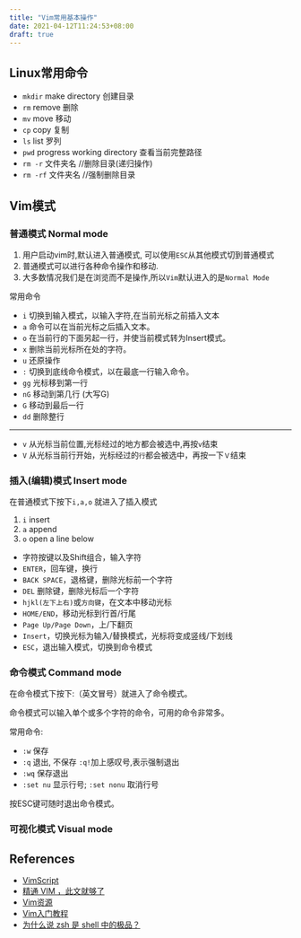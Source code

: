 ```yaml
---
title: "Vim常用基本操作"
date: 2021-04-12T11:24:53+08:00
draft: true
---
```

## Linux常用命令
- `mkdir` make directory 创建目录
- `rm` remove 删除
- `mv` move 移动
- `cp` copy 复制  
- `ls` list 罗列
- `pwd` progress working directory 查看当前完整路径
- `rm -r` 文件夹名  //删除目录(递归操作)
- `rm -rf` 文件夹名  //强制删除目录

## Vim模式

### 普通模式 Normal mode
1. 用户启动vim时,默认进入普通模式, 可以使用`ESC`从其他模式切到普通模式
2. 普通模式可以进行各种命令操作和移动.
3. 大多数情况我们是在浏览而不是操作,所以`Vim`默认进入的是`Normal Mode`

常用命令
- `i` 切换到输入模式，以输入字符,在当前光标之前插入文本
- `a` 命令可以在当前光标之后插入文本。
- `o` 在当前行的下面另起一行，并使当前模式转为Insert模式。
- `x` 删除当前光标所在处的字符。 
- `u` 还原操作
- `:` 切换到底线命令模式，以在最底一行输入命令。
- `gg` 光标移到第一行
- `nG` 移动到第几行 (大写G)
- `G` 移动到最后一行
- `dd` 删除整行
--- 
- `v` 从光标当前位置,光标经过的地方都会被选中,再按`v`结束
- `V` 从光标当前行开始，光标经过的`行`都会被选中，再按一下`Ｖ`结束


### 插入(编辑)模式 Insert mode
在普通模式下按下`i,a,o` 就进入了插入模式
1. `i` insert
2. `a` append
3. `o` open a line below

- 字符按键以及Shift组合，输入字符
- `ENTER`，回车键，换行
- `BACK SPACE`，退格键，删除光标前一个字符
- `DEL` 删除键，删除光标后一个字符
- `hjkl(左下上右)`或`方向键`，在文本中移动光标
- `HOME/END`，移动光标到行首/行尾
- `Page Up/Page Down`，上/下翻页
- `Insert`，切换光标为输入/替换模式，光标将变成竖线/下划线
- `ESC`，退出输入模式，切换到命令模式

### 命令模式 Command mode
在命令模式下按下:（英文冒号）就进入了命令模式。

命令模式可以输入单个或多个字符的命令，可用的命令非常多。

常用命令:
- `:w` 保存
- `:q` 退出, 不保存 `:q!`加上感叹号,表示强制退出
- `:wq` 保存退出
- `:set nu` 显示行号; `:set nonu` 取消行号

按ESC键可随时退出命令模式。

### 可视化模式 Visual mode

## References
- [VimScript](https://learnvimscriptthehardway.stevelosh.com/chapters/01.html)
- [精通 VIM ，此文就够了](https://zhuanlan.zhihu.com/p/68111471)
- [Vim资源](https://github.com/vim-china/hello-vim)
- [Vim入门教程](https://github.com/vim-china/hello-vim/blob/master/quick-start-guide.md)
- [为什么说 zsh 是 shell 中的极品？](https://www.zhihu.com/question/21418449)

